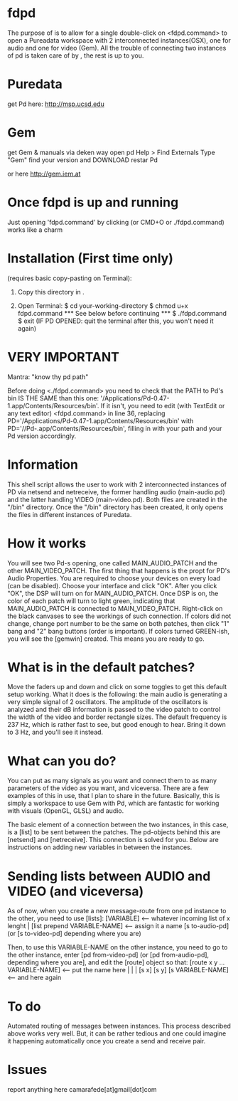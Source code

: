 # fdpd
The purpose of <fdpd> is to allow for a single double-click on <fdpd.command> to open a Pureadata workspace with 2 interconnected instances(OSX), one for audio and one for video (Gem). All the trouble of connecting two instances of pd is taken care of by <fdpd>, the rest is up to you.

# Puredata
get Pd here: http://msp.ucsd.edu

# Gem
get Gem & manuals via deken way 
	open pd
	Help > Find Externals
	Type "Gem"
	find your version and DOWNLOAD
	restar Pd

or here http://gem.iem.at 

# Once fdpd is up and running
Just opening 'fdpd.command' by clicking (or CMD+O or  ./fdpd.command) works like a charm

# Installation (First time only) 
(requires basic copy-pasting on Terminal):

1. Copy this directory <fdpd> in <your-working-directory>.

2. Open Terminal:
	$ cd your-working-directory
	$ chmod u+x fdpd.command
	*** See below before continuing ***
	$ ./fdpd.command
	$ exit
(IF PD OPENED: quit the terminal after this, you won't need it again)

# VERY IMPORTANT
Mantra: "know thy pd path"

Before doing <./fdpd.command> you need to check that the PATH to Pd's bin IS THE SAME than this one: '/Applications/Pd-0.47-1.app/Contents/Resources/bin'. If it isn't, you need to edit (with TextEdit or any text editor) <fdpd.command> in line 36, replacing PD='/Applications/Pd-0.47-1.app/Contents/Resources/bin' with PD='/<your-path>/Pd-<version>.app/Contents/Resources/bin', filling in with your path and your Pd version accordingly.

# Information
 This shell script allows the user to work with 2 interconnected instances of PD via netsend and netreceive, the former handling audio (main-audio.pd) and the latter handling VIDEO (main-video.pd). Both files are created in the "/bin" directory. Once the "/bin" directory has been created, it only opens the files in different instances of Puredata. 

# How it works
You will see two Pd-s opening, one called MAIN_AUDIO_PATCH and the other MAIN_VIDEO_PATCH. The first thing that happens is the propt for PD's Audio Properties. You are required to choose your devices on every load (can be disabled). Choose your interface and click "OK". After you click "OK", the DSP will turn on for MAIN_AUDIO_PATCH. Once DSP is on, the color of each patch will turn to light green, indicating that MAIN_AUDIO_PATCH is connected to MAIN_VIDEO_PATCH. Right-click on the black canvases to see the workings of such connection. If colors did not change, change port number to be the same on both patches, then click "1" bang and "2" bang buttons (order is important). If colors turned GREEN-ish, you will see the [gemwin] created. This means you are ready to go.

# What is in the default patches?
Move the faders up and down and click on some toggles to get this default setup working. What it does is the following: the main audio is generating a very simple signal of 2 oscillators. The amplitude of the oscillators is analyzed and their dB information is passed to the video patch to control the width of the video and border rectangle sizes. The default frequency is 237 Hz, which is rather fast to see, but good enough to hear. Bring it down to 3 Hz, and you'll see it instead. 

# What can you do?
You can put as many signals as you want and connect them to as many parameters of the video as you want, and viceversa. There are a few examples of this in use, that I plan to share in the future. Basically, this is simply a workspace to use Gem with Pd, which are fantastic for working with visuals (OpenGL, GLSL) and audio. 

The basic element of a connection between the two instances, in this case, is a [list] to be sent between the patches. The pd-objects behind this are [netsend] and [netreceive]. This connection is solved for you. Below are instructions on adding new variables in between the instances.

# Sending lists between AUDIO and VIDEO (and viceversa)
As of now, when you create a new message-route from one pd instance to the other, you need to use [lists]:
	[VARIABLE] <-- whatever incoming list of x lenght
	|
	[list prepend VARIABLE-NAME] <-- assign it a name
	[s to-audio-pd] (or [s to-video-pd] depending where you are)

Then, to use this VARIABLE-NAME on the other instance, you need to go to the other instance, enter [pd from-video-pd] (or [pd from-audio-pd], depending where you are], and edit the [route] object so that:
	[route x y ... VARIABLE-NAME] <-- put the name here
	|	|	|
	[s x]	[s y]	[s VARIABLE-NAME] <-- and here again

# To do
Automated routing of messages between instances. This process described above works very well. But, it can be rather tedious and one could imagine it happening automatically once you create a send and receive pair. 

# Issues
report anything here camarafede[at]gmail[dot]com


